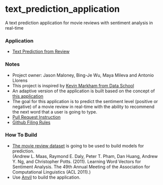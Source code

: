 # text_prediction_application
A text prediction application for movie reviews with sentiment analysis in real-time

### Application
* [Text Prediction from Review](https://pdht24snt663m2h7.anvil.app/OT4EUOR5JVBBGOHFV533U2KM)

### Notes
* Project owner: Jason Maloney, Bing-Je Wu,  Maya Mileva and Antonio Llorens
* This project is inspired by [Kevin Markham from Data School](https://www.dataschool.io/about/)
* An adaptive version of the application is built based on the concept of [this application](https://justmarkham.shinyapps.io/textprediction/)
* The goal for this application is to predict the sentiment level (positive or negative) of a movie review in real-time with the ability to recommend the next word that a user is going to type.
* [Pull Request Instruction](pull_request_instruction.md)
* [Github Filing Rules](github_filing_rules.md)

### How To Build
* [The movie review dataset](https://ai.stanford.edu/~amaas/data/sentiment/) is going to be used to build models for prediction.   
(Andrew L. Maas, Raymond E. Daly, Peter T. Pham, Dan Huang, Andrew Y. Ng, and Christopher Potts. (2011). Learning Word Vectors for Sentiment Analysis. The 49th Annual Meeting of the Association for Computational Linguistics (ACL 2011).)
* Use [Anvil](https://anvil.works/) to build the application.
